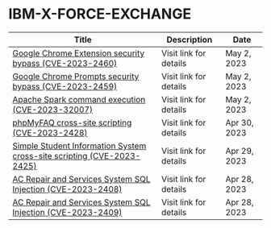 

# IBM-X-FORCE-EXCHANGE

 |Title|Description|Date|
 |---|---|---|
 |[Google Chrome Extension security bypass (CVE-2023-2460)](https://exchange.xforce.ibmcloud.com/activity/list?filter=Vulnerabilities)|Visit link for details|May 2, 2023|
 |[Google Chrome Prompts security bypass (CVE-2023-2459)](https://exchange.xforce.ibmcloud.com/activity/list?filter=Vulnerabilities)|Visit link for details|May 2, 2023|
 |[Apache Spark command execution (CVE-2023-32007)](https://exchange.xforce.ibmcloud.com/activity/list?filter=Vulnerabilities)|Visit link for details|May 2, 2023|
 |[phpMyFAQ cross-site scripting (CVE-2023-2428)](https://exchange.xforce.ibmcloud.com/activity/list?filter=Vulnerabilities)|Visit link for details|Apr 30, 2023|
 |[Simple Student Information System cross-site scripting (CVE-2023-2425)](https://exchange.xforce.ibmcloud.com/activity/list?filter=Vulnerabilities)|Visit link for details|Apr 29, 2023|
 |[AC Repair and Services System SQL Injection (CVE-2023-2408)](https://exchange.xforce.ibmcloud.com/activity/list?filter=Vulnerabilities)|Visit link for details|Apr 28, 2023|
 |[AC Repair and Services System SQL Injection (CVE-2023-2409)](https://exchange.xforce.ibmcloud.com/activity/list?filter=Vulnerabilities)|Visit link for details|Apr 28, 2023|
 